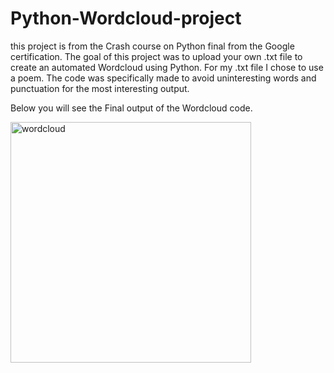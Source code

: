# Python-Wordcloud-project
this project is from the Crash course on Python final from the Google certification.
The goal of this project was to upload your own .txt file to create an automated Wordcloud using Python.
For my .txt file I chose to use a poem. The code was specifically made to avoid uninteresting words and punctuation for the most interesting output.

Below you will see the Final output of the Wordcloud code.

<img width="385" alt="wordcloud" src="https://user-images.githubusercontent.com/78942739/123600578-aaceef80-d7ab-11eb-86ca-24f2fa0510ba.png">
